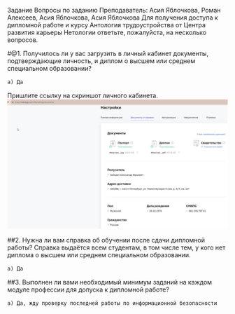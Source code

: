 Задание
Вопросы по заданию
Преподаватель: Асия Яблочкова, Роман Алексеев, Асия Яблочкова, Асия Яблочкова
Для получения доступа к дипломной работе и курсу Антология трудоустройства от Центра развития карьеры Нетологии ответьте, пожалуйста, на несколько вопросов.

#@1. Получилось ли у вас загрузить в личный кабинет документы, подтверждающие личность, и диплом о высшем или среднем специальном образовании?
```txt
а) Да
```
Пришлите ссылку на скриншот личного кабинета.
![crypt](https://github.com/AgvidoDev/sdb-homeworks/blob/main/az01.jpg)



##2. Нужна ли вам справка об обучении после сдачи дипломной работы? Справка выдаётся всем студентам, в том числе тем, у кого нет диплома о высшем или среднем специальном образовании.
```txt
а) Да
```
##3. Выполнен ли вами необходимый минимум заданий на каждом модуле профессии для допуска к дипломной работе?
```txt
а) Да, жду проверку последней работы по информационной безопасности
```
